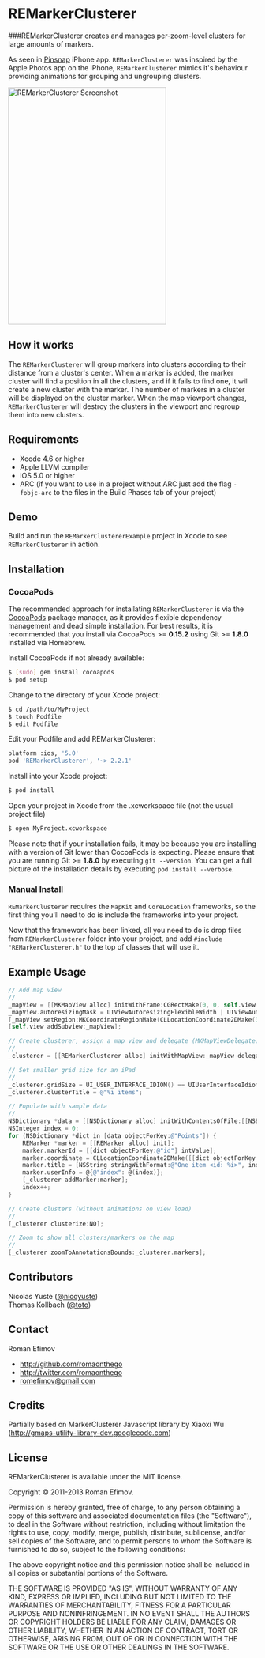 # REMarkerClusterer
###REMarkerClusterer creates and manages per-zoom-level clusters for large amounts of markers.

As seen in [Pinsnap](http://itunes.apple.com/us/app/pinsnap/id457407067?mt=8) iPhone app. `REMarkerClusterer` was inspired by the Apple Photos app on the iPhone, `REMarkerClusterer` mimics it's behaviour providing animations for grouping and ungrouping clusters.

<img src="https://github.com/romaonthego/REMarkerClusterer/raw/master/Screenshot.jpg" alt="REMarkerClusterer Screenshot" width="320" height="480" />

## How it works
The `REMarkerClusterer` will group markers into clusters according to their distance from a cluster's center. When a marker is added, the marker cluster will find a position in all the clusters, and if it fails to find one, it will create a new cluster with the marker. The number of markers in a cluster will be displayed on the cluster marker. When the map viewport changes, `REMarkerClusterer` will destroy the clusters in the viewport and regroup them into new clusters.

## Requirements
* Xcode 4.6 or higher
* Apple LLVM compiler
* iOS 5.0 or higher
* ARC (if you want to use in a project without ARC just add the flag `-fobjc-arc` to the files in the Build Phases tab of your project)

## Demo

Build and run the `REMarkerClustererExample` project in Xcode to see `REMarkerClusterer` in action.

## Installation

### CocoaPods

The recommended approach for installating `REMarkerClusterer` is via the [CocoaPods](http://cocoapods.org/) package manager, as it provides flexible dependency management and dead simple installation.
For best results, it is recommended that you install via CocoaPods >= **0.15.2** using Git >= **1.8.0** installed via Homebrew.

Install CocoaPods if not already available:

``` bash
$ [sudo] gem install cocoapods
$ pod setup
```

Change to the directory of your Xcode project:

``` bash
$ cd /path/to/MyProject
$ touch Podfile
$ edit Podfile
```

Edit your Podfile and add REMarkerClusterer:

``` bash
platform :ios, '5.0'
pod 'REMarkerClusterer', '~> 2.2.1'
```

Install into your Xcode project:

``` bash
$ pod install
```

Open your project in Xcode from the .xcworkspace file (not the usual project file)

``` bash
$ open MyProject.xcworkspace
```

Please note that if your installation fails, it may be because you are installing with a version of Git lower than CocoaPods is expecting. Please ensure that you are running Git >= **1.8.0** by executing `git --version`. You can get a full picture of the installation details by executing `pod install --verbose`.

### Manual Install

`REMarkerClusterer` requires the `MapKit` and `CoreLocation` frameworks, so the first thing you'll need to do is include the frameworks into your project.

Now that the framework has been linked, all you need to do is drop files from `REMarkerClusterer` folder into your project, and add `#include "REMarkerClusterer.h"` to the top of classes that will use it.

## Example Usage

``` objective-c
// Add map view
//
_mapView = [[MKMapView alloc] initWithFrame:CGRectMake(0, 0, self.view.frame.size.width, self.view.frame.size.height)];
_mapView.autoresizingMask = UIViewAutoresizingFlexibleWidth | UIViewAutoresizingFlexibleHeight;
[_mapView setRegion:MKCoordinateRegionMake(CLLocationCoordinate2DMake(37.786996, -97.440100), MKCoordinateSpanMake(30.03863, 30.03863)) animated:YES];
[self.view addSubview:_mapView];

// Create clusterer, assign a map view and delegate (MKMapViewDelegate)
//
_clusterer = [[REMarkerClusterer alloc] initWithMapView:_mapView delegate:self];

// Set smaller grid size for an iPad
//
_clusterer.gridSize = UI_USER_INTERFACE_IDIOM() == UIUserInterfaceIdiomPhone ? 25 : 20;
_clusterer.clusterTitle = @"%i items";

// Populate with sample data
//
NSDictionary *data = [[NSDictionary alloc] initWithContentsOfFile:[[NSBundle mainBundle] pathForResource:@"Points" ofType:@"plist"]];
NSInteger index = 0;
for (NSDictionary *dict in [data objectForKey:@"Points"]) {
    REMarker *marker = [[REMarker alloc] init];
    marker.markerId = [[dict objectForKey:@"id"] intValue];
    marker.coordinate = CLLocationCoordinate2DMake([[dict objectForKey:@"latitude"] floatValue], [[dict objectForKey:@"longitude"] floatValue]);
    marker.title = [NSString stringWithFormat:@"One item <id: %i>", index];
    marker.userInfo = @{@"index": @(index)};
    [_clusterer addMarker:marker];
    index++;
}

// Create clusters (without animations on view load)
//
[_clusterer clusterize:NO];

// Zoom to show all clusters/markers on the map
//
[_clusterer zoomToAnnotationsBounds:_clusterer.markers];
```

## Contributors

Nicolas Yuste ([@nicoyuste](https://github.com/nicoyuste))<br />
Thomas Kollbach ([@toto](https://github.com/toto))

## Contact

Roman Efimov

- http://github.com/romaonthego
- http://twitter.com/romaonthego
- romefimov@gmail.com

## Credits

Partially based on MarkerClusterer Javascript library by Xiaoxi Wu (http://gmaps-utility-library-dev.googlecode.com)

## License

REMarkerClusterer is available under the MIT license.

Copyright © 2011-2013 Roman Efimov.

Permission is hereby granted, free of charge, to any person obtaining a copy of this software and associated documentation files (the "Software"), to deal in the Software without restriction, including without limitation the rights to use, copy, modify, merge, publish, distribute, sublicense, and/or sell copies of the Software, and to permit persons to whom the Software is furnished to do so, subject to the following conditions:

The above copyright notice and this permission notice shall be included in all copies or substantial portions of the Software.

THE SOFTWARE IS PROVIDED "AS IS", WITHOUT WARRANTY OF ANY KIND, EXPRESS OR IMPLIED, INCLUDING BUT NOT LIMITED TO THE WARRANTIES OF MERCHANTABILITY, FITNESS FOR A PARTICULAR PURPOSE AND NONINFRINGEMENT. IN NO EVENT SHALL THE AUTHORS OR COPYRIGHT HOLDERS BE LIABLE FOR ANY CLAIM, DAMAGES OR OTHER LIABILITY, WHETHER IN AN ACTION OF CONTRACT, TORT OR OTHERWISE, ARISING FROM, OUT OF OR IN CONNECTION WITH THE SOFTWARE OR THE USE OR OTHER DEALINGS IN THE SOFTWARE.
